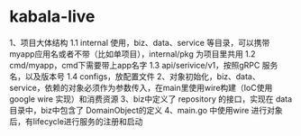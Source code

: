 # kabala-live

1、项目大体结构
1.1 internal 使用，biz、data、service 等目录，可以携带myapp应用名或者不带（比如单项目），internal/pkg 为项目里共用
1.2 cmd/myapp，cmd下需要带上app名字
1.3 api/serivice/v1，按照gRPC 服务名，以及版本号
1.4 configs，放配置文件
2、对象初始化，biz、data、service，依赖的对象必须作为参数传入，在main里使用wire构建（IoC使用google wire 实现）和消费资源
3、biz中定义了 repository 的接口，实现在 data 目录中，biz中包含了 DomainObject的定义
4、main.go 中使用wire 进行对象后，有lifecycle进行服务的注册和启动